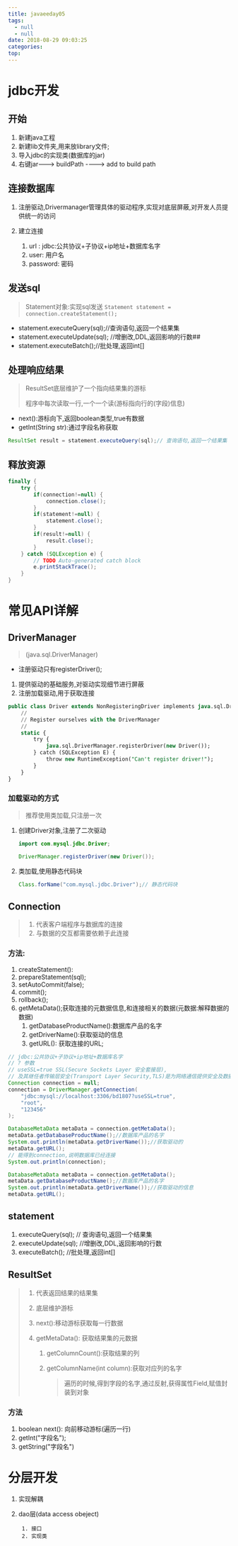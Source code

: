 ```yaml
---
title: javaeeday05
tags:
  - null
  - null
date: 2018-08-29 09:03:25
categories:
top:
---
```




# jdbc开发

## 开始

1. 新建java工程
2. 新建lib文件夹,用来放library文件;
3. 导入jdbc的实现类(数据库的jar)
4. 右键jar---> buildPath ----> add to build path

<!-- more -->

## 连接数据库

1. 注册驱动,Drivermanager管理具体的驱动程序,实现对底层屏蔽,对开发人员提供统一的访问

2. 建立连接

   1. url :    jdbc:公共协议+子协议+ip地址+数据库名字
   2. user:  用户名
   3. password:   密码


## 发送sql

>  Statement对象:实现sql发送	`Statement statement = connection.createStatement();`

- statement.executeQuery(sql);//查询语句,返回一个结果集
- statement.executeUpdate(sql); //增删改,DDL,返回影响的行数##
- statement.executeBatch();//批处理,返回int[]

## 处理响应结果

> ResultSet底层维护了一个指向结果集的游标
>
> 程序中每次读取一行,一个一个读(游标指向行的(字段)信息)

- next():游标向下,返回boolean类型,true有数据
- getInt(String str):通过字段名称获取

```java
ResultSet result = statement.executeQuery(sql);// 查询语句,返回一个结果集

```

## 释放资源

```java
finally {
    try {
        if(connection!=null) {
            connection.close();
        }
        if(statement!=null) {
            statement.close();
        }
        if(result!=null) {
            result.close();
        }
    } catch (SQLException e) {
        // TODO Auto-generated catch block
        e.printStackTrace();
    }
}
```

# 常见API详解

## DriverManager

> (java.sql.DriverManager)

- 注册驱动只有registerDriver();

1. 提供驱动的基础服务,对驱动实现细节进行屏蔽
2. 注册加载驱动,用于获取连接

```sql
public class Driver extends NonRegisteringDriver implements java.sql.Driver {
    //
    // Register ourselves with the DriverManager
    //
    static {
        try {
            java.sql.DriverManager.registerDriver(new Driver());
        } catch (SQLException E) {
            throw new RuntimeException("Can't register driver!");
        }
    }
}
```

### 加载驱动的方式

> 推荐使用类加载,只注册一次

1. 创建Driver对象,注册了二次驱动

   ```java
   import com.mysql.jdbc.Driver;
   
   DriverManager.registerDriver(new Driver());
   ```

2. 类加载,使用静态代码块

   ```java
   Class.forName("com.mysql.jdbc.Driver");// 静态代码块
   ```


## Connection

> 1. 代表客户端程序与数据库的连接
> 2. 与数据的交互都需要依赖于此连接

### 方法:

1. createStatement():
2. prepareStatement(sql);
3. setAutoCommit(false);
4. commit();
5. rollback();
6. getMetaData();获取连接的元数据信息,和连接相关的数据(元数据:解释数据的数据)
   1. getDatabaseProductName():数据库产品的名字
   2. getDriverName():获取驱动的信息
   3. getURL(): 获取连接的URL;

```java
// jdbc:公共协议+子协议+ip地址+数据库名字
// ? 参数
// useSSL=true SSL(Secure Sockets Layer 安全套接层),
// 及其继任者传输层安全(Transport Layer Security,TLS)是为网络通信提供安全及数据完整性的一种安全协议
Connection connection = null;
connection = DriverManager.getConnection(
    "jdbc:mysql://localhost:3306/bd1807?useSSL=true", 
    "root",
    "123456"
);

DatabaseMetaData metaData = connection.getMetaData();
metaData.getDatabaseProductName();//数据库产品的名字
System.out.println(metaData.getDriverName());//获取驱动的
metaData.getURL();
// 能得到connection,说明数据库已经连接
System.out.println(connection);
```

```java
DatabaseMetaData metaData = connection.getMetaData();
metaData.getDatabaseProductName();//数据库产品的名字
System.out.println(metaData.getDriverName());//获取驱动的信息
metaData.getURL();
```



## statement

1. executeQuery(sql);	// 查询语句,返回一个结果集
2. executeUpdate(sql);   //增删改,DDL,返回影响的行数
3. executeBatch();       //批处理,返回int[]

## ResultSet

> 1. 代表返回结果的结果集
>
> 2. 底层维护游标
>
> 3. next():移动游标获取每一行数据
>
> 4. getMetaData(): 获取结果集的元数据
>
>    1. getColumnCount():获取结果的列
>
>    2. getColumnName(int column):获取对应列的名字
>
>       > 遍历的时候,得到字段的名字,通过反射,获得属性Field,赋值封装到对象

### 方法

1. boolean next(): 向前移动游标(遍历一行)
2. getInt("字段名");
3. getString("字段名")







# 分层开发

1. 实现解耦

2. dao层(data access obeject)

    	1. 接口
    	2. 实现类
